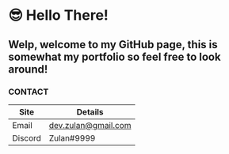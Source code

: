 # 😎 Hello There!
## Welp, welcome to my GitHub page, this is somewhat my portfolio so feel free to look around!

### **CONTACT**

| Site      | Details               |
| --------- | --------------------- |
| Email     | dev.zulan@gmail.com   |
| Discord   | Zulan#9999            |
